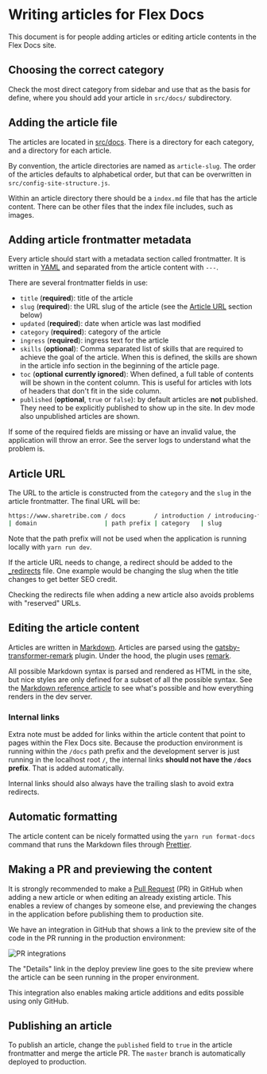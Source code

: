 # Writing articles for Flex Docs

This document is for people adding articles or editing article contents
in the Flex Docs site.

## Choosing the correct category

Check the most direct category from sidebar and use that as the basis
for define, where you should add your article in `src/docs/`
subdirectory.

## Adding the article file

The articles are located in [src/docs](../src/docs). There is a
directory for each category, and a directory for each article.

By convention, the article directories are named as `article-slug`. The
order of the articles defaults to alphabetical order, but that can be
overwritten in `src/config-site-structure.js`.

Within an article directory there should be a `index.md` file that has
the article content. There can be other files that the index file
includes, such as images.

## Adding article frontmatter metadata

Every article should start with a metadata section called frontmatter.
It is written in [YAML](https://yaml.org/) and separated from the
article content with `---`.

There are several frontmatter fields in use:

- `title` (**required**): title of the article
- `slug` (**required**): the URL slug of the article (see the
  [Article URL](#article-url) section below)
- `updated` (**required**): date when article was last modified
- `category` (**required**): category of the article
- `ingress` (**required**): ingress text for the article
- `skills` (**optional**): Comma separated list of skills that are
  required to achieve the goal of the article. When this is defined, the
  skills are shown in the article info section in the beginning of the
  article page.
- `toc` (**optional** **currently ignored**): When defined, a full table
  of contents will be shown in the content column. This is useful for
  articles with lots of headers that don't fit in the side column.
- `published` (**optional**, `true` or `false`): by default articles are
  **not** published. They need to be explicitly published to show up in
  the site. In dev mode also unpublished articles are shown.

If some of the required fields are missing or have an invalid value, the
application will throw an error. See the server logs to understand what
the problem is.

## Article URL

The URL to the article is constructed from the `category` and the `slug`
in the article frontmatter. The final URL will be:

```bash
https://www.sharetribe.com / docs        / introduction / introducing-flex /
| domain                   | path prefix | category   | slug             | trailing slash
```

Note that the path prefix will not be used when the application is
running locally with `yarn run dev`.

If the article URL needs to change, a redirect should be added to the
[\_redirects](../_redirects) file. One example would be changing the
slug when the title changes to get better SEO credit.

Checking the redirects file when adding a new article also avoids
problems with "reserved" URLs.

## Editing the article content

Articles are written in
[Markdown](https://en.wikipedia.org/wiki/Markdown). Articles are parsed
using the
[gatsby-transformer-remark](https://github.com/gatsbyjs/gatsby/tree/master/packages/gatsby-transformer-remark)
plugin. Under the hood, the plugin uses
[remark](https://remark.js.org/).

All possible Markdown syntax is parsed and rendered as HTML in the site,
but nice styles are only defined for a subset of all the possible
syntax. See the
[Markdown reference article](../src/docs/references/00-markdown/index.md)
to see what's possible and how everything renders in the dev server.

### Internal links

Extra note must be added for links within the article content that point
to pages within the Flex Docs site. Because the production environment
is running within the `/docs` path prefix and the development server is
just running in the localhost root `/`, the internal links **should not
have the `/docs` prefix**. That is added automatically.

Internal links should also always have the trailing slash to avoid extra
redirects.

## Automatic formatting

The article content can be nicely formatted using the
`yarn run format-docs` command that runs the Markdown files through
[Prettier](https://prettier.io/).

## Making a PR and previewing the content

It is strongly recommended to make a
[Pull Request](https://help.github.com/articles/about-pull-requests/)
(PR) in GitHub when adding a new article or when editing an already
existing article. This enables a review of changes by someone else, and
previewing the changes in the application before publishing them to
production site.

We have an integration in GitHub that shows a link to the preview site
of the code in the PR running in the production environment:

![PR integrations](./images/pr-integrations.png)

The "Details" link in the deploy preview line goes to the site preview
where the article can be seen running in the proper environment.

This integration also enables making article additions and edits
possible using only GitHub.

## Publishing an article

To publish an article, change the `published` field to `true` in the
article frontmatter and merge the article PR. The `master` branch is
automatically deployed to production.

